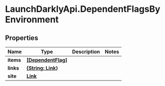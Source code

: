 # LaunchDarklyApi.DependentFlagsByEnvironment

## Properties

Name | Type | Description | Notes
------------ | ------------- | ------------- | -------------
**items** | [**[DependentFlag]**](DependentFlag.md) |  | 
**links** | [**{String: Link}**](Link.md) |  | 
**site** | [**Link**](Link.md) |  | 


